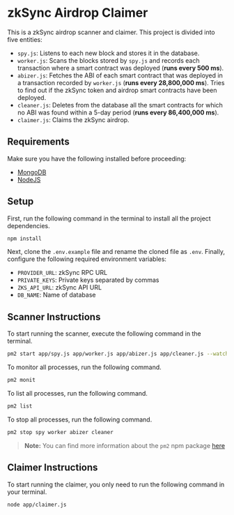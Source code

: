 # zkSync Airdrop Claimer

This is a zkSync airdrop scanner and claimer. This project is divided into five entities:

- `spy.js`: Listens to each new block and stores it in the database.
- `worker.js`: Scans the blocks stored by `spy.js` and records each transaction where a smart contract was deployed (**runs every 500 ms**).
- `abizer.js`: Fetches the ABI of each smart contract that was deployed in a transaction recorded by `worker.js` (**runs every 28,800,000 ms**). Tries to find out if the zkSync token and airdrop smart contracts have been deployed.
- `cleaner.js`: Deletes from the database all the smart contracts for which no ABI was found within a 5-day period (**runs every 86,400,000 ms**).
- `claimer.js`: Claims the zkSync airdrop.

## Requirements

Make sure you have the following installed before proceeding:

- [MongoDB](https://www.mongodb.com/try/download/community)
- [NodeJS](https://nodejs.org/en/download/)

## Setup

First, run the following command in the terminal to install all the project dependencies.

```zsh
npm install
```

Next, clone the `.env.example` file and rename the cloned file as `.env`. Finally, configure the following required environment variables:

- `PROVIDER_URL`: zkSync RPC URL
- `PRIVATE_KEYS`: Private keys separated by commas
- `ZKS_API_URL`: zkSync API URL
- `DB_NAME`: Name of database

## Scanner Instructions

To start running the scanner, execute the following command in the terminal.

```zsh
pm2 start app/spy.js app/worker.js app/abizer.js app/cleaner.js --watch app/
```

To monitor all processes, run the following command.

```zsh
pm2 monit
```

To list all processes, run the following command.

```zsh
pm2 list
```

To stop all processes, run the following command.

```zsh
pm2 stop spy worker abizer cleaner
```

> **Note:** You can find more information about the `pm2` npm package [here](https://pm2.keymetrics.io/docs/usage/quick-start/)

## Claimer Instructions

To start running the claimer, you only need to run the following command in your terminal.

```zsh
node app/claimer.js
```
